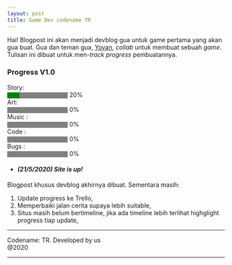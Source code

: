 ```yaml
---
layout: post
title: Game Dev codename TR
---
```


Hai! Blogpost ini akan menjadi devblog gua untuk game pertama yang akan gua buat. Gua dan teman gua, [Yovan](instagram.com/yovan_yw), _collab_ untuk membuat sebuah _game_. Tulisan ini dibuat untuk men-_track progress_ pembuatannya. 

### Progress V1.0
<label for="file">Story:</label> <br><progress id="file" value="20" max="100" style="background-color: #fff; border-radius: 2px;"> 32% </progress> 20% <br>
<label for="file">Art:</label> <br><progress id="file" value="0" max="100" style="background-color: #fff; border-radius: 2px;"> 0% </progress> 0% <br>
<label for="file">Music :</label><br> <progress id="file" value="0" max="100" style="background-color: #fff; border-radius: 2px;"> 0% </progress> 0% <br>
<label for="file">Code :</label><br> <progress id="file" value="0" max="100" style="background-color: #fff; border-radius: 2px;"> 0% </progress> 0% <br>
<label for="file">Bugs :</label><br> <progress id="file" value="0" max="100" style="background-color: #fff; border-radius: 2px;"> 0% </progress> 0% <br>


* #### *(21/5/2020) Site is up!*

Blogpost khusus devblog akhirnya dibuat. Sementara masih:
1. Update progress ke Trello,
2. Memperbaiki jalan cerita supaya lebih suitable,
3. Situs masih belum bertimeline, jika ada timeline lebih terlihat highglight progress tiap update,
   
---- 
 Codename: TR. Developed by us  
 @2020
****

